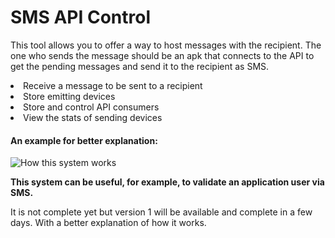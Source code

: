 
<h1> SMS API Control </h1>

<p>

This tool allows you to offer a way to host messages with the recipient. The one who sends the message should be an apk that connects to the API to get the pending messages and send it to the recipient as SMS.

</p>

<p>

   <li> Receive a message to be sent to a recipient </li>
   <li> Store emitting devices </li>
   <li> Store and control API consumers </li>
   <li> View the stats of sending devices </li>

</p>

<p>

   <h4> An example for better explanation: </h4>

   ![How this system works](https://i.imgur.com/HUowCCs.png)

</p>

<p> <strong>This system can be useful, for example, to validate an application user via SMS.</strong> </p>

<p> It is not complete yet but version 1 will be available and complete in a few days. With a better explanation of how it works. </p>
